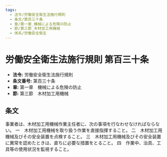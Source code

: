 ```yaml
---
tags:
  - 法令/労働安全衛生法施行規則
  - 条文/第百三十条
  - 章/第一章_機械による危険の防止
  - 節/第三節_木材加工用機械
  - 体系/労働安全衛生
---
```

# 労働安全衛生法施行規則 第百三十条

- **法令:** 労働安全衛生法施行規則
- **条文番号:** 第百三十条
- **章:** 第一章　機械による危険の防止
- **節:** 第三節　木材加工用機械

## 条文
事業者は、木材加工用機械作業主任者に、次の事項を行なわせなければならない。
一　木材加工用機械を取り扱う作業を直接指揮すること。
二　木材加工用機械及びその安全装置を点検すること。
三　木材加工用機械及びその安全装置に異常を認めたときは、直ちに必要な措置をとること。
四　作業中、治具、工具等の使用状況を監視すること。

